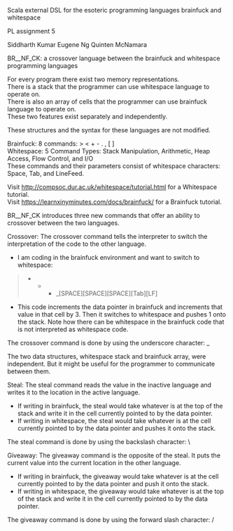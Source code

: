Scala external DSL for the esoteric programming languages brainfuck and whitespace

PL assignment 5



  Siddharth Kumar
  Eugene Ng
  Quinten McNamara
  
  BR__NF_CK: a crossover language between the brainfuck and whitespace programming languages
  
  For every program there exist two memory representations.  
  There is a stack that the programmer can use whitespace language to operate on.  
  There is also an array of cells that the programmer can use brainfuck language to operate on.  
  These two features exist separately and independently.
  
  These structures and the syntax for these languages are not modified.
  
  Brainfuck: 8 commands: > < + - . , [ ]  
  Whitespace: 5 Command Types: Stack Manipulation, Arithmetic, Heap Access, Flow Control, and I/O  
  These commands and their parameters consist of whitespace characters: Space, Tab, and LineFeed.
  
  
  Visit http://compsoc.dur.ac.uk/whitespace/tutorial.html for a Whitespace tutorial.  
  Visit https://learnxinyminutes.com/docs/brainfuck/ for a Brainfuck tutorial.
  
  BR__NF_CK introduces three new commands that offer an ability to crossover between the two languages.
  
  Crossover: The crossover command tells the interpreter to switch the interpretation of the code to the other language.
  *  I am coding in the brainfuck environment and want to switch to whitespace:  
  > + + + _[SPACE][SPACE][SPACE][Tab][LF]
  *  This code increments the data pointer in brainfuck and increments that value in that cell by 3. Then it switches to whitespace and pushes 1 onto the stack. Note how there can be whitespace in the brainfuck code that is not interpreted as whitespace code.

The crossover command is done by using the underscore character: _
  
  The two data structures, whitespace stack and brainfuck array, were independent. But it might be useful for the programmer to communicate between them.
  
  Steal: The steal command reads the value in the inactive language and writes it to the location in the active language.
  *  If writing in brainfuck, the steal would take whatever is at the top of the stack and write it in the cell currently pointed to by the data pointer.
  *  If writing in whitespace, the steal would take whatever is at the cell currently pointed to by the data pointer and pushes it onto the stack.

The steal command is done by using the backslash character: \
  
  Giveaway: The giveaway command is the opposite of the steal. It puts the current value into the current location in the other language.
  *  If writing in brainfuck, the giveaway would take whatever is at the cell currently pointed to by the data pointer and push it onto the stack.
  *  If writing in whitespace, the giveaway would take whatever is at the top of the stack and write it in the cell currently pointed to by the data pointer.

The giveaway command is done by using the forward slash character: /
